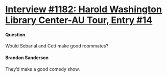 # [Interview #1182: Harold Washington Library Center-AU Tour, Entry #14](https://www.theoryland.com/intvmain.php?i=1182#14)

#### Question

Would Sebarial and Cett make good roommates?

#### Brandon Sanderson

They’d make a good comedy show.


